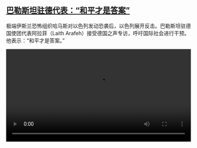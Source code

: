 <!--1697888822000-->
[巴勒斯坦驻德代表：“和平才是答案”](https://www.dw.com/zh/%E5%B7%B4%E5%8B%92%E6%96%AF%E5%9D%A6%E9%A9%BB%E5%BE%B7%E4%BB%A3%E8%A1%A8%EF%BC%9A%E2%80%9C%E5%92%8C%E5%B9%B3%E6%89%8D%E6%98%AF%E7%AD%94%E6%A1%88%E2%80%9D/a-67172352)
------

<p>极端伊斯兰恐怖组织哈马斯对以色列发动恐袭后，以色列展开反击。巴勒斯坦驻德国使团代表阿拉菲（Laith Arafeh）接受德国之声专访，呼吁国际社会进行干预。他表示：“和平才是答案。”</small></p><video src="https://tvdownloaddw-a.akamaihd.net/dwtv_video/flv/vdt_zh/2023/bchi231021_001_dwpnchi231021_arafehltrwide_01r_AVC_1280x720.mp4" controls style="width:100%"></video>
